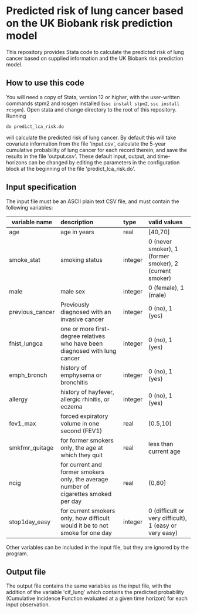 # Predicted risk of lung cancer based on the UK Biobank risk prediction model
This repository provides Stata code to calculate the predicted risk of
lung cancer based on supplied information and the UK Biobank risk
prediction model.

## How to use this code
You will need a copy of Stata, version 12 or higher, with the
user-written commands stpm2 and rcsgen installed (`ssc install stpm2`, `ssc install rcsgen`). Open stata
and change directory to the root of this repository. Running
```
do predict_lca_risk.do
```
will calculate the predicted risk of lung cancer. By default this will
take covariate information from the file 'input.csv', calculate the
5-year cumulative probability of lung cancer for each record therein,
and save the results in the file 'output.csv'. These default input,
output, and time-horizons can be changed by editing the parameters in
the configuration block at the beginning of the file
'predict\_lca\_risk.do'.

## Input specification
The input file must be an ASCII plain text CSV file, and must contain
the following variables:

variable name | description | type | valid values
--------------|:------------|:-----|:-------------
age | age in years | real | [40,70]
smoke\_stat | smoking status | integer | 0 (never smoker), 1 (former smoker), 2 (current smoker)
male | male sex | integer | 0 (female), 1 (male)
previous\_cancer | Previously diagnosed with an invasive cancer | integer | 0 (no), 1 (yes)
fhist\_lungca | one or more first-degree relatives who have been diagnosed with lung cancer | integer | 0 (no), 1 (yes)
emph\_bronch | history of emphysema or bronchitis | integer | 0 (no), 1 (yes)
allergy | history of hayfever, allergic rhinitis, or eczema | integer | 0 (no), 1 (yes)
fev1\_max | forced expiratory volume in one second (FEV1) | real | [0.5,10]
smkfmr\_quitage | for former smokers only, the age at which they quit | real | less than current age
ncig | for current and former smokers only, the average number of cigarettes smoked per day | real | (0,80]
stop1day\_easy | for current smokers only, how difficult would it be to not smoke for one day | integer | 0 (difficult or very difficult), 1 (easy or very easy)

Other variables can be included in the input file, but they are
ignored by the program.

## Output file
The output file contains the same variables as the input file, with
the addition of the variable 'cif\_lung' which contains the predicted
probability (Cumulative Incidence Function evaluated at a given time
horizon) for each input observation.
